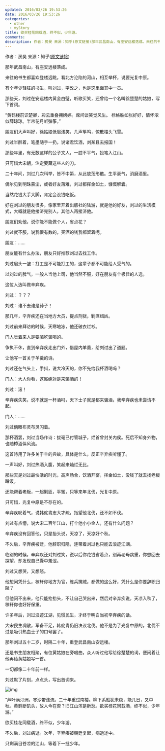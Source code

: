 ```yaml
---
updated: 2016/03/26 19:53:26
date: 2016/03/26 19:53:26
categories: 
  - other
  - myStory
title: 欲买桂花同载酒，终不似，少年游。
comments: 
description: 作者：房昊 来源：知乎(原文链接)那年武昌南山，有座安远楼落成。来往的书生都喜欢登楼远眺，看北方沦陷的河山，相互举杯，说要光复中原。有个年少轻狂的书生，叫刘过，字改之，也是这里面其中一员。那些天，刘过在安远楼内黄金白璧，听歌买笑，还曾给一个名叫徐楚楚的姑娘，写下首词。“黄鹤楼前识楚卿，彩云重叠拥娉婷。席间谈笑觉风生。 标格胜如张好好，情怀浓似薛琼琼。半帘花月听弹筝。”
---
```

作者：房昊
来源：知乎([原文链接](https://www.zhihu.com/question/43669859/answer/352767931))

那年武昌南山，有座安远楼落成。

来往的书生都喜欢登楼远眺，看北方沦陷的河山，相互举杯，说要光复中原。

有个年少轻狂的书生，叫刘过，字改之，也是这里面其中一员。

那些天，刘过在安远楼内黄金白璧，听歌买笑，还曾给一个名叫徐楚楚的姑娘，写下首词。

“黄鹤楼前识楚卿，彩云重叠拥娉婷。席间谈笑觉风生。 标格胜如张好好，情怀浓似薛琼琼。半帘花月听弹筝。”

朋友们大声叫好，徐姑娘低眉浅笑，几声筝鸣，惊散楼头飞雪。

刘过半醉着，笔墨随手一扔，说诸君饮酒，刘某且去报国！

那些年里，有无数这样的公子文人，一腔不平气，投笔入江山。

只可惜大宋朝，注定要藏这些人的刀。

二十年间，刘过几次科举，皆不中第，从此放荡形骸。生平豪气，消磨酒里。

偶尔见到明珠蒙尘，或者好友落难，刘过都挥金如土，慷慨解囊。

当然花钱大手大脚，肯定会没钱吃饭。

好在刘过的朋友很多，像家里开着出版社的陆游，就是他的好友，刘过的生活模式，大概就是他接济完别人，其他人再接济他。

朋友们劝他，说你能不能做个人，省点花？

刘过就不服，说我很有数的，买酒的钱我都留着呢。

朋友：……

朋友能有什么办法，朋友只好推荐刘过去找工作。

刘过眉头一皱：打工是不可能打工的，这辈子都不可能给人受气的。

以刘过的脾气，一般人当他上司，他当然不服，好在朋友有个极佳的人选。

这位人选叫做辛弃疾。

刘过：？？？

刘过：谁不去谁是孙子！

那几年，辛弃疾还在当地方大员，提点刑狱，剿匪缉凶。

刘过前来拜访的时候，天寒地冻，他还破衣烂衫。

门人觉着来人是要骗吃骗喝的。

争执不休，直到辛弃疾走出门外，借屋内羊羹，给刘过出了道题。

让他写一首关于羊羹的诗。

刘过还在气头上，手抖，说大冷天的，你不先给我杯酒喝吗？

门人：大人你看，这厮绝对是来骗酒的！

刘过：滚！

辛弃疾失笑，说不就是一杯酒吗，天下士子就是都来骗酒，我辛弃疾也未尝请不起。

门人：……

刘过俩眼布灵布灵闪着。

那杯酒罢，刘过当场作诗：拔毫已付管城子，烂首曾封关内侯。死后不知身外物，也随樽酒伴风流。

这首诗用了许多关于羊的典故，具体是什么，反正辛弃疾听懂了。

一声叫好，刘过热酒入腹，笑起来灿烂无比。

那些天是刘过最快活的时光，高声场合，饮酒开宴，挥金如土，没钱了就去找老板蹭饭。

还能帮着老板，一起剿匪，平冤，只等来年北伐，光复中原。

只可惜，光复中原是不存在的。

辛弃疾叹着气，说韩侂胄志大才疏，指望他北伐，还不如不伐。

刘过有点懵，说大宋二百年江山，打个他小小金人，还有什么问题？

辛弃疾没有回答他，只是抬头说，天凉了，天凉好个秋。

不久后，辛弃疾被贬，他辞职归隐，连带着刘过也只能去浪迹江湖。

临别的时候，辛弃疾还对刘过笑，说以后你花钱省着点，别再老母病重，你想回去探望，却发现自己囊中羞涩。

刘过又想哭，又想怒。

他想问凭什么，稼轩你地方为官，练兵擒贼，都做的这么好，凭什么是你要辞职归隐？

但他问不出来，他只能抬抬头，不让自己哭出来，然后对辛弃疾说，天凉入秋了，稼轩你也好好保重。

许多年后，刘过浪迹江湖，见惯民生，才终于明白当初辛弃疾的话。

大宋民生凋敝，军备不足，韩侂胄仍旧决议北伐。他不是为了光复中原的，北伐不过是吸引热血士子的口号罢了。

那年刘过五十二岁，时隔二十年，重登武昌南山安远楼。

还是书生朋友相聚，有位黄姑娘在旁唱曲，众人听过他写给徐楚楚的词，便闹着让他再给黄姑娘写一首。

一切都像二十年前一样。

刘过默了片刻，点点头，写出首词来。

![img](https://static.jindll.com/notes/063325cwizfxz9vf7igf66.jpg)

“芦叶满汀洲，寒沙带浅流。二十年重过南楼。柳下系船犹未稳，能几日，又中秋。黄鹤断矶头，故人今在否？旧江山浑是新愁。欲买桂花同载酒，终不似，少年游。”

欲买桂花同载酒，终不似，少年游。

不久后，刘过病逝。次年，辛弃疾被朝廷复起，病逝途中。

只剩满目苍凉的江山，等着下一批少年。
